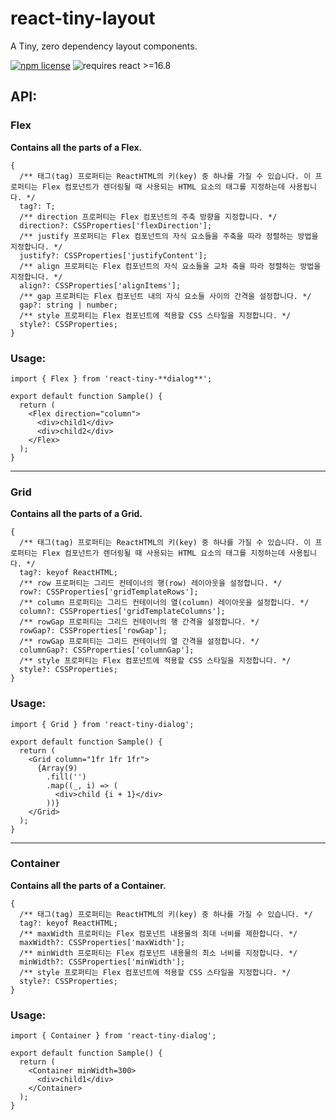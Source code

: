 # react-tiny-layout

A Tiny, zero dependency layout components.

[![npm license](https://img.shields.io/npm/l/react-tiny-modal?style=flat-square)](https://github.com/Nfinished/react-tiny-modal/blob/master/LICENSE)
![requires react >=16.8](https://img.shields.io/npm/dependency-version/react-tiny-modal/peer/react?style=flat-square)

## API:

### Flex

**Contains all the parts of a Flex.**

```tsx
{
  /** 태그(tag) 프로퍼티는 ReactHTML의 키(key) 중 하나를 가질 수 있습니다. 이 프로퍼티는 Flex 컴포넌트가 렌더링될 때 사용되는 HTML 요소의 태그를 지정하는데 사용됩니다. */
  tag?: T;
  /** direction 프로퍼티는 Flex 컴포넌트의 주축 방향을 지정합니다. */
  direction?: CSSProperties['flexDirection'];
  /** justify 프로퍼티는 Flex 컴포넌트의 자식 요소들을 주축을 따라 정렬하는 방법을 지정합니다. */
  justify?: CSSProperties['justifyContent'];
  /** align 프로퍼티는 Flex 컴포넌트의 자식 요소들을 교차 축을 따라 정렬하는 방법을 지정합니다. */
  align?: CSSProperties['alignItems'];
  /** gap 프로퍼티는 Flex 컴포넌트 내의 자식 요소들 사이의 간격을 설정합니다. */
  gap?: string | number;
  /** style 프로퍼티는 Flex 컴포넌트에 적용할 CSS 스타일을 지정합니다. */
  style?: CSSProperties;
}
```

### Usage:

```tsx
import { Flex } from 'react-tiny-**dialog**';

export default function Sample() {
  return (
    <Flex direction="column">
      <div>child1</div>
      <div>child2</div>
    </Flex>
  );
}
```

---

### Grid

**Contains all the parts of a Grid.**

```tsx
{
  /** 태그(tag) 프로퍼티는 ReactHTML의 키(key) 중 하나를 가질 수 있습니다. 이 프로퍼티는 Flex 컴포넌트가 렌더링될 때 사용되는 HTML 요소의 태그를 지정하는데 사용됩니다. */
  tag?: keyof ReactHTML;
  /** row 프로퍼티는 그리드 컨테이너의 행(row) 레이아웃을 설정합니다. */
  row?: CSSProperties['gridTemplateRows'];
  /** column 프로퍼티는 그리드 컨테이너의 열(column) 레이아웃을 설정합니다. */
  column?: CSSProperties['gridTemplateColumns'];
  /** rowGap 프로퍼티는 그리드 컨테이너의 행 간격을 설정합니다. */
  rowGap?: CSSProperties['rowGap'];
  /** rowGap 프로퍼티는 그리드 컨테이너의 열 간격을 설정합니다. */
  columnGap?: CSSProperties['columnGap'];
  /** style 프로퍼티는 Flex 컴포넌트에 적용할 CSS 스타일을 지정합니다. */
  style?: CSSProperties;
}
```

### Usage:

```tsx
import { Grid } from 'react-tiny-dialog';

export default function Sample() {
  return (
    <Grid column="1fr 1fr 1fr">
      {Array(9)
        .fill('')
        .map((_, i) => (
          <div>child {i + 1}</div>
        ))}
    </Grid>
  );
}
```

---

### Container

**Contains all the parts of a Container.**

```tsx
{
  /** 태그(tag) 프로퍼티는 ReactHTML의 키(key) 중 하나를 가질 수 있습니다. */
  tag?: keyof ReactHTML;
  /** maxWidth 프로퍼티는 Flex 컴포넌트 내용물의 최대 너비를 제한합니다. */
  maxWidth?: CSSProperties['maxWidth'];
  /** minWidth 프로퍼티는 Flex 컴포넌트 내용물의 최소 너비를 지정합니다. */
  minWidth?: CSSProperties['minWidth'];
  /** style 프로퍼티는 Flex 컴포넌트에 적용할 CSS 스타일을 지정합니다. */
  style?: CSSProperties;
}
```

### Usage:

```tsx
import { Container } from 'react-tiny-dialog';

export default function Sample() {
  return (
    <Container minWidth=300>
      <div>child1</div>
    </Container>
  );
}
```

